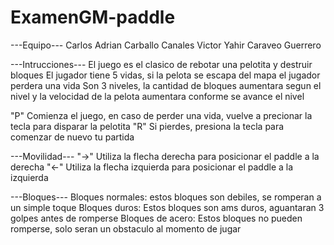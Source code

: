 # ExamenGM-paddle
---Equipo---
Carlos Adrian Carballo Canales
Victor Yahir Caraveo Guerrero

---Intrucciones---
El juego es el clasico de rebotar una pelotita y destruir bloques
El jugador tiene 5 vidas, si la pelota se escapa del mapa el jugador perdera una vida
Son 3 niveles, la cantidad de bloques aumentara segun el nivel y la velocidad de la pelota aumentara conforme se avance el nivel 

"P" Comienza el juego, en caso de perder una vida, vuelve a precionar la tecla para disparar la pelotita
"R" Si pierdes, presiona la tecla para comenzar de nuevo tu partida 

---Movilidad---
"→" Utiliza la flecha derecha para posicionar el paddle a la derecha
"←" Utiliza la flecha izquierda para posicionar el paddle a la izquierda

---Bloques---
Bloques normales: estos bloques son debiles, se romperan a un simple toque
Bloques duros: Estos bloques son ams duros, aguantaran 3 golpes antes de romperse
Bloques de acero: Estos bloques no pueden romperse, solo seran un obstaculo al momento de jugar

